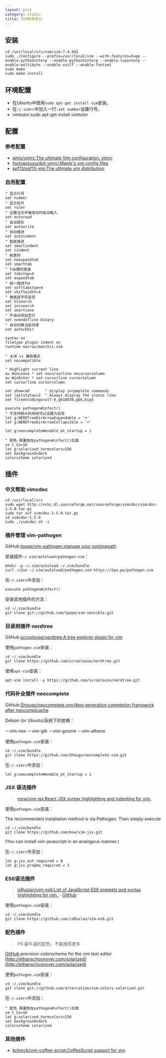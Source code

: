 ```yaml
---
layout: post
category: studio
title: VIM使用笔记 
---
```


## 安装 ##

	cd /usr/local/src/vim/vim-7.4.942
	sudo ./configure --prefix=/usr/local/vim --with-features=huge --enable-pythoninterp --enable-python3interp --enable-luainterp --enable-multibyte --enable-sniff --enable-fontset
	sudo make
	sudo make install

## 环境配置 ##

- 在Ubuntu中使用`sudo apt-get install vim`安装。
- 在`~/.vimrc`中加入一行`:set number`设置行号。
- vimtutor:sudo apt-get install vimtutor

## 配置 ##

### 参考配置 ###

- [amix/vimrc:The ultimate Vim configuration: vimrc](https://github.com/amix/vimrc)
- [humiaozuzu/dot-vimrc:Maple's vim config files](https://github.com/humiaozuzu/dot-vimrc)
- [spf13/spf13-vim:The ultimate vim distribution](https://github.com/spf13/spf13-vim)

### 自用配置 ###

	" 显示行号  
	set number
	" 显示标尺
	set ruler
	" 设置当文件被改动时自动载入
	set autoread
	" 自动保存  
	set autowrite
	" 自动缩进  
	set autoindent
	" 智能缩进  
	set smartindent
	set cindent 
	" 制表符
	set noexpandtab
	set smarttab
	" Tab键的宽度
	set tabstop=4
	set expandtab
	" 统一缩进为4
	set softtabstop=4
	set shiftwidth=4
	" 搜索逐字符高亮
	set hlsearch                                                                                                                                     
	set incsearch
	set smartcase
	" 不自动添加空行
	set noendofline binary
	" 自动切换当前目录
	set autochdir
	               
	syntax on   
	filetype plugin indent on
	runtime macros/matchit.vim
	               
	" 关闭 vi 兼容模式
	set nocompatible
	               
	" Highlight current line
	au WinLeave * set nocursorline nocursorcolumn
	au WinEnter * set cursorline cursorcolumn
	set cursorline cursorcolumn
	               
	set showcmd       " display incomplete commands
	set laststatus=2  " Always display the status line
	set fileencodings=utf-8,gb18030,gbk,big5
	               
	execute pathogen#infect()
	" 不支持箭头的系统可以设置为加号
	let g:NERDTreeDirArrowExpandable = '+' 
	let g:NERDTreeDirArrowCollapsible = '+' 

	let g:neocomplete#enable_at_startup = 1
                            
	" 配色 需要放在pathogen#infect()后面
	se t_Co=16                    
	let g:solarized_termcolors=256
	set background=dark           
	colorscheme solarized  

## 插件 ##

### 中文帮助 vimcdoc ### 

    cd /usr/local/src
    sudo wget http://nchc.dl.sourceforge.net/sourceforge/vimcdoc/vimcdoc-1.5.0.tar.gz
    sudo tar xvf vimcdoc-1.5.0.tar.gz
    cd vimcdoc-1.5.0
    sudo ./vimcdoc.sh -i 

### 插件管理 vim-pathogen ###

GitHub:[tpope/vim-pathogen:manage your runtimepath](https://github.com/tpope/vim-pathogen)

安装插件`~/.vim/autoload/pathogen.vim`：
 
    mkdir -p ~/.vim/autoload ~/.vim/bundle
    curl -LSso ~/.vim/autoload/pathogen.vim https://tpo.pe/pathogen.vim

在`~/.vimrc`中添加：

    execute pathogen#infect()

安装其他插件的方法：

    cd ~/.vim/bundle
    git clone git://github.com/tpope/vim-sensible.git

### 目录树插件 nerdtree ###

GitHub:[scrooloose/nerdtree:A tree explorer plugin for vim](https://github.com/scrooloose/nerdtree)

使用`pathogen.vim`安装：

    cd ~/.vim/bundle
    git clone https://github.com/scrooloose/nerdtree.git

使用`apt-vim`安装：

    apt-vim install -y https://github.com/scrooloose/nerdtree.git

### 代码补全插件 neocomplete ###

GitHub:[Shougo/neocomplete.vim:Next generation completion framework after neocomplcache](https://github.com/Shougo/neocomplete.vim)

Debian (or Ubuntu)系统下的依赖：

－vim-nox
－vim-gtk
－vim-gnome
－vim-athena

使用`pathogen.vim`安装：

    cd ~/.vim/bundle
    git clone https://github.com/Shougo/neocomplete.vim.git

在`~/.vimrc`中添加：

    let g:neocomplete#enable_at_startup = 1

### JSX 语法插件 ###

> [mxw/vim-jsx:React JSX syntax highlighting and indenting for vim.](https://github.com/mxw/vim-jsx)

使用`pathogen.vim`安装：

The recommended installation method is via Pathogen.  Then simply execute

    cd ~/.vim/bundle
    git clone https://github.com/mxw/vim-jsx.git

(You can install vim-javascript in an analogous manner.)

在`~/.vimrc`中添加：

    let g:jsx_ext_required = 0
    let g:jsx_pragma_required = 1

### ES6语法插件 ###

> [isRuslan/vim-es6:List of JavaScript ES6 snippets and syntax highlighting for vim. ](http://www.vim.org/scripts/script.php?script_id=5230) - [GitHub](https://github.com/isRuslan/vim-es6)

使用`pathogen.vim`安装：

    cd ~/.vim/bundle
    git clone https://github.com/isRuslan/vim-es6.git

### 配色插件 ###

> PS:最牛逼的配色，不能推荐更多

[GitHub](https://github.com/altercation/vim-colors-solarized):precision colorscheme for the vim text editor [http://ethanschoonover.com/solarized](http://ethanschoonover.com/solarized)

使用`pathogen.vim`安装：

	cd ~/.vim/bundle
	git clone git://github.com/altercation/vim-colors-solarized.git

在`~/.vimrc`中添加：
                           
	" 配色 需要放在pathogen#infect()后面
	se t_Co=16                    
	let g:solarized_termcolors=256
	set background=dark           
	colorscheme solarized  

### 其他插件 ###

- [kchmck/vim-coffee-script:CoffeeScript support for vim](https://github.com/kchmck/vim-coffee-script)


